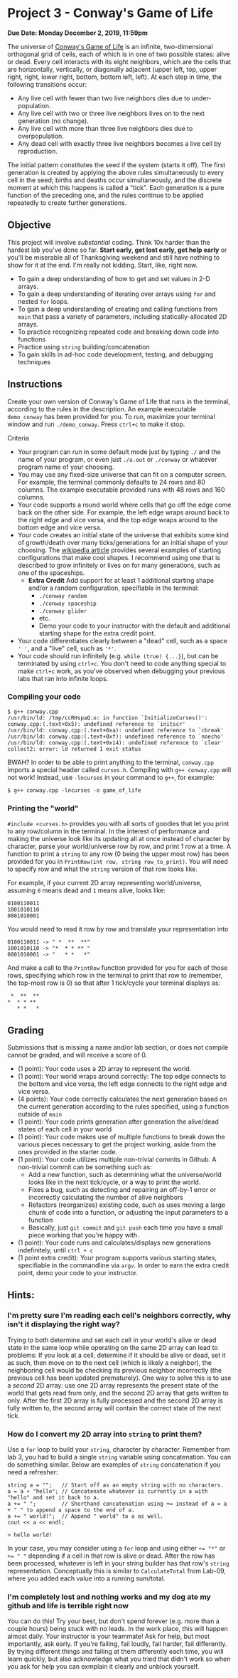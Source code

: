 # Project 3 - Conway's Game of Life
<b>Due Date: Monday December 2, 2019, 11:59pm</b>

The universe of [Conway's Game of Life](https://en.wikipedia.org/wiki/Conway%27s_Game_of_Life) is an infinite, two-dimensional orthogonal grid of cells, each of which is in one of two possible states: alive or dead. Every cell interacts with its eight neighbors, which are the cells that are horizontally, vertically, or diagonally adjacent (upper left, top, upper right, right, lower right, bottom, bottom left, left). At each step in time, the following transitions occur:
* Any live cell with fewer than two live neighbors dies due to under-population.
* Any live cell with two or three live neighbors lives on to the next generation (no change).
* Any live cell with more than three live neighbors dies due to overpopulation.
* Any dead cell with exactly three live neighbors becomes a live cell by reproduction.

The initial pattern constitutes the seed if the system (starts it off). The first generation is created by applying the above rules simultaneously to every cell in the seed; births and deaths occur simultaneously, and the discrete moment at which this happens is called a "tick". Each generation is a pure function of the preceding one, and the rules continue to be applied repeatedly to create further generations.

## Objective
This project will involve <i>substantial</i> coding. Think 10x harder than the hardest lab you've done so far. <b>Start early, get lost early, get help early</b> or you'll be miserable all of Thanksgiving weekend and still have nothing to show for it at the end. I'm really not kidding. Start, like, right now.

* To gain a deep understanding of how to get and set values in 2-D arrays.
* To gain a deep understanding of iterating over arrays using `for` and nested `for` loops.
* To gain a deep understanding of creating and calling functions from `main` that pass a variety of parameters, including statically-allocated 2D arrays.
* To practice recognizing repeated code and breaking down code into functions
* Practice using `string` building/concatenation
* To gain skills in ad-hoc code development, testing, and debugging techniques

## Instructions
Create your own version of Conway's Game of Life that runs in the terminal, according to the rules in the description. An example executable `demo_conway` has been provided for you. To run, maximize your terminal window and run `./demo_conway`. Press `ctrl+c` to make it stop.

Criteria
* Your program can run in some default mode just by typing `./` and the name of your program, or even just `./a.out` or `./conway` or whatever program name of your choosing.
* You may use any fixed-size universe that can fit on a computer screen. For example, the terminal commonly defaults to 24 rows and 80 columns. The example executable provided runs with 48 rows and 160 columns.
* Your code supports a round world where cells that go off the edge come back on the other side. For example, the left edge wraps around back to the right edge and vice versa, and the top edge wraps around to the bottom edge and vice versa.
* Your code creates an initial state of the universe that exhibits some kind of growth/death over many ticks/generations for an initial shape of your choosing. The [wikipedia article](https://en.wikipedia.org/wiki/Conway%27s_Game_of_Life) provides several examples of starting configurations that make cool shapes. I recommend using one that is described to grow infinitely or lives on for many generations, such as one of the spaceships.
  * <b>Extra Credit</b> Add support for at least 1 additional starting shape and/or a random configuration, specifiable in the terminal:
    * `./conway random`
    * `./conway spaceship`
    * `./conway glider`
    * etc.
    * Demo your code to your instructor with the default and additional starting shape for the extra credit point.
* Your code differentiates clearly between a "dead" cell, such as a space `' '`, and a "live" cell, such as `'*'`.
* Your code should run infinitely (e.g. `while (true) {...}`), but can be terminated by using `ctrl+c`. You don't need to code anything special to make `ctrl+c` work, as you've observed when debugging your previous labs that ran into infinite loops.

### Compiling your code
```
$ g++ conway.cpp
/usr/bin/ld: /tmp/ccRHspaQ.o: in function `InitializeCurses()':
conway.cpp:(.text+0x5): undefined reference to `initscr'
/usr/bin/ld: conway.cpp:(.text+0xa): undefined reference to `cbreak'
/usr/bin/ld: conway.cpp:(.text+0xf): undefined reference to `noecho'
/usr/bin/ld: conway.cpp:(.text+0x14): undefined reference to `clear'
collect2: error: ld returned 1 exit status
```
BWAH? In order to be able to print anything to the terminal, `conway.cpp` imports a special header called `curses.h`. Compiling with `g++ conway.cpp` will not work! Instead, use `-lncurses` in your command to `g++`, for example:
```
$ g++ conway.cpp -lncurses -o game_of_life
```

### Printing the "world"
`#include <curses.h>` provides you with all sorts of goodies that let you print to any row/column in the terminal. In the interest of performance and making the universe look like its updating all at once instead of character by character, parse your world/universe row by row, and print 1 row at a time. A function to print a `string` to any row (0 being the upper most row) has been provided for you in `PrintRow(int row, string row_to_print)`. You will need to specify row and what the `string` version of that row looks like.

For example, if your current 2D array representing world/universe, assuming `0` means dead and `1` means alive, looks like:
```
0100110011
1001010110
0001010001
```
You would need to read it row by row and translate your representation into
```
0100110011 -> " *  **  **"
1001010110 -> "*  * * ** "
0001010001 -> "   * *   *"
```
And make a call to the `PrintRow` function provided for you for each of those rows, specifying which row in the terminal to print that row to (remember, the top-most row is 0) so that after 1 tick/cycle your terminal displays as:
```
 *  **  **
*  * * **
   * *   *
```

## Grading
Submissions that is missing a name and/or lab section, or does not compile cannot be graded, and will receive a score of 0.

* (1 point): Your code uses a 2D array to represent the world.
* (1 point): Your world wraps around correctly: The top edge connects to the bottom and vice versa, the left edge connects to the right edge and vice versa.
* (4 points): Your code correctly calculates the next generation based on the current generation according to the rules specified, using a function outside of `main`
* (1 point): Your code prints generation after generation the alive/dead states of each cell in your world
* (1 point): Your code makes use of multiple functions to break down the various pieces necessary to get the project working, aside from the ones provided in the starter code.
* (1 point): Your code utilizes multiple non-trivial commits in Github. A non-trivial commit can be something such as:
  * Add a new function, such as determining what the universe/world looks like in the next tick/cycle, or a way to print the world.
  * Fixes a bug, such as detecting and repairing an off-by-1 error or incorrectly calculating the number of alive neighbors
  * Refactors (reorganizes) existing code, such as uses moving a large chunk of code into a function, or adjusting the input parameters to a function
  * Basically, just `git commit` and `git push` each time you have a small piece working that you're happy with.
* (1 point): Your code runs and calculates/displays new generations indefinitely, until `ctrl + c`
* (1 point extra credit): Your program supports various starting states, specifiable in the commandline via `argv`. In order to earn the extra credit point, demo your code to your instructor.


## Hints:
### I'm pretty sure I'm reading each cell's neighbors correctly, why isn't it displaying the right way?
Trying to both determine and set each cell in your world's alive or dead state in the same loop while operating on the same 2D array can lead to problems: If you look at a cell, determine if it should be alive or dead, set it as such, then move on to the next cell (which is likely a neighbor), the neighboring cell would be checking its previous neighbor incorrectly (the previous cell has been updated prematurely). One way to solve this is to use a <i>second</i> 2D array: use one 2D array represents the present state of the world that gets read from only, and the second 2D array that gets written to only. After the first 2D array is fully processed and the second 2D array is fully written to, the second array will contain the correct state of the next tick.

### How do I convert my 2D array into `string` to print them?
Use a `for` loop to build your `string`, character by character. Remember from lab 3, you had to build a single `string` variable using concatenation. You can do something similar. Below are examples of `string` concatenation if you need a refresher:
```
string a = "";   // Start off as an empty string with no characters.
a = a + "hello"; // Concatenate whatever is currently in a with "hello" and set it back to a.
a += " ";        // Shorthand concatenation using += instead of a = a + " " to append a space to the end of a.
a += " world!";  // Append " world" to a as well.
cout << a << endl;

> hello world!
```

In your case, you may consider using a `for` loop and using either `+= "*"` or `+= " "` depending if a cell in that row is alive or dead. After the row has been processed, whatever is left in your string builder has that row's `string` representation. Conceptually this is similar to `CalculateTotal` from Lab-09, where you added each value into a running sum/total.

### I'm completely lost and nothing works and my dog ate my github and life is terrible right now
You can do this! Try your best, but don't spend forever (e.g. more than a couple hours) being stuck with no leads. In the work place, this will happen almost daily. Your instructor is your teammate! Ask for help, but most importantly, ask early. If you're failing, fail loudly, fail harder, fail differently. By trying different things and failing at them differently each time, you will learn quickly, but also acknowledge what you tried that didn't work so when you ask for help you can exmplain it clearly and unblock yourself.
